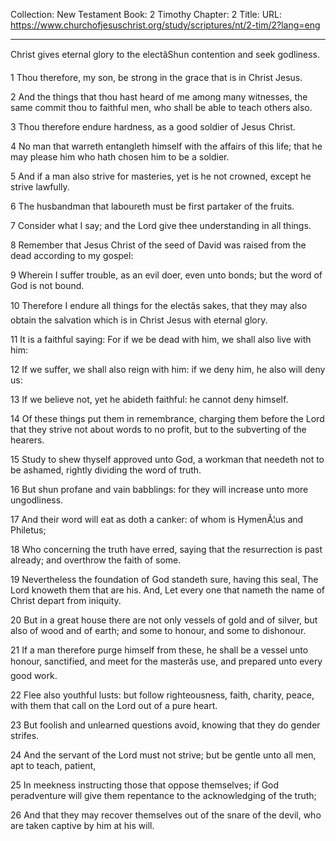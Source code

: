 Collection: New Testament
Book: 2 Timothy
Chapter: 2
Title: 
URL: https://www.churchofjesuschrist.org/study/scriptures/nt/2-tim/2?lang=eng

---

Christ gives eternal glory to the electâShun contention and seek godliness.

1 Thou therefore, my son, be strong in the grace that is in Christ Jesus.

2 And the things that thou hast heard of me among many witnesses, the same commit thou to faithful men, who shall be able to teach others also.

3 Thou therefore endure hardness, as a good soldier of Jesus Christ.

4 No man that warreth entangleth himself with the affairs of this life; that he may please him who hath chosen him to be a soldier.

5 And if a man also strive for masteries, yet is he not crowned, except he strive lawfully.

6 The husbandman that laboureth must be first partaker of the fruits.

7 Consider what I say; and the Lord give thee understanding in all things.

8 Remember that Jesus Christ of the seed of David was raised from the dead according to my gospel:

9 Wherein I suffer trouble, as an evil doer, even unto bonds; but the word of God is not bound.

10 Therefore I endure all things for the electâs sakes, that they may also obtain the salvation which is in Christ Jesus with eternal glory.

11 It is a faithful saying: For if we be dead with him, we shall also live with him:

12 If we suffer, we shall also reign with him: if we deny him, he also will deny us:

13 If we believe not, yet he abideth faithful: he cannot deny himself.

14 Of these things put them in remembrance, charging them before the Lord that they strive not about words to no profit, but to the subverting of the hearers.

15 Study to shew thyself approved unto God, a workman that needeth not to be ashamed, rightly dividing the word of truth.

16 But shun profane and vain babblings: for they will increase unto more ungodliness.

17 And their word will eat as doth a canker: of whom is HymenÃ¦us and Philetus;

18 Who concerning the truth have erred, saying that the resurrection is past already; and overthrow the faith of some.

19 Nevertheless the foundation of God standeth sure, having this seal, The Lord knoweth them that are his. And, Let every one that nameth the name of Christ depart from iniquity.

20 But in a great house there are not only vessels of gold and of silver, but also of wood and of earth; and some to honour, and some to dishonour.

21 If a man therefore purge himself from these, he shall be a vessel unto honour, sanctified, and meet for the masterâs use, and prepared unto every good work.

22 Flee also youthful lusts: but follow righteousness, faith, charity, peace, with them that call on the Lord out of a pure heart.

23 But foolish and unlearned questions avoid, knowing that they do gender strifes.

24 And the servant of the Lord must not strive; but be gentle unto all men, apt to teach, patient,

25 In meekness instructing those that oppose themselves; if God peradventure will give them repentance to the acknowledging of the truth;

26 And that they may recover themselves out of the snare of the devil, who are taken captive by him at his will.
